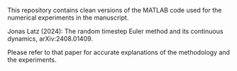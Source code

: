 This repository contains clean versions of the MATLAB code used for the numerical experiments in the manuscript.

Jonas Latz (2024): The random timestep Euler method and its continuous dynamics, arXiv:2408.01409.

Please refer to that paper for accurate explanations of the methodology and the experiments.
